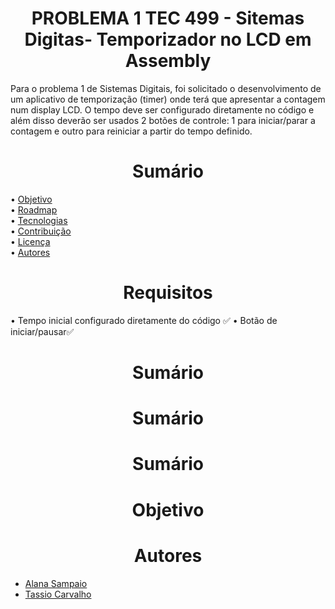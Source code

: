 <h1 align="center"> PROBLEMA 1 TEC 499 - Sitemas Digitas- Temporizador no LCD em Assembly </h1> 
Para o problema 1 de Sistemas Digitais, foi solicitado o desenvolvimento de um aplicativo de temporização (timer) 
onde terá que apresentar a contagem num display LCD. O tempo deve ser configurado diretamente no código e além disso
deverão ser usados 2 botões de controle: 1 para iniciar/parar a contagem e outro para reiniciar a partir do tempo definido.
 

<h1 align="center"> Sumário </h1>  

• <a href="#Requisitos">Objetivo</a>  
• <a href="#roadmap">Roadmap</a>  
• <a href="#tecnologias">Tecnologias</a>  
• <a href="#contribuicao">Contribuição</a>  
• <a href="#licenc-a">Licença</a>  
• <a href="#Autores">Autores</a>  

<h1 align="center">Requisitos</h1> 
• Tempo inicial configurado diretamente do código ✅  
• Botão de iniciar/pausar✅

<h1 align="center"> Sumário </h1> 

<h1 align="center"> Sumário </h1> 


<h1 align="center"> Sumário </h1> 

<h1 align="center">Objetivo</h1>

<h1 align="center">Autores</h1>  

* <a href="https://github.com/AlanaSampaio">Alana Sampaio</a>  
* <a href="https://github.com/tassiocarvalho">Tassio Carvalho</a>
